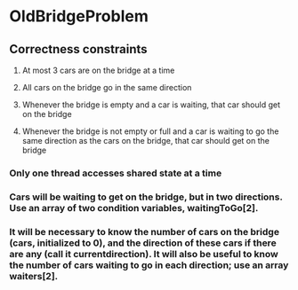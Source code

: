# OldBridgeProblem


## Correctness constraints
  1) At most 3 cars are on the bridge at a time
  
  2) All cars on the bridge go in the same direction

  3) Whenever the bridge is empty and a car is waiting, that car should get on the bridge

  4) Whenever the bridge is not empty or full and a car is waiting to go the same direction as the cars on the bridge, that car should get on the bridge

### Only one thread accesses shared state at a time

### Cars will be waiting to get on the bridge, but in two directions. Use an array of two condition variables, waitingToGo[2].

### It will be necessary to know the number of cars on the bridge (cars, initialized to 0), and the direction of these cars if there are any (call it currentdirection). It will also be useful to know the number of cars waiting to go in each direction; use an array waiters[2].
